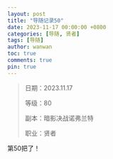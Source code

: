 ```yaml
---
layout: post
title: "导随记录50"
date: 2023-11-17 00:00:00 +0800
categories: [导随, 贤者]
tags: [导随]
author: wanwan
toc: true
comments: true
pin: true
---
```

> 日期：2023.11.17
>
> 等级：80
>
> 副本：暗影决战诺弗兰特
>
> 职业：贤者

第50把了！